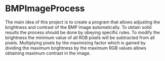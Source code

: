 # BMPImageProcess

The main idea of this project is to create a program that allows adjusting the brightness and contrast of the BMP image automatically. To obtain solid results the process should be done by obeying specific rules. To modify the brightness the minimum value of all RGB pixels will be subtracted from all pixels. Multiplying pixels by the maximizing factor which is gained by dividing the maximum brightness by the maximum RGB values allows obtaining maximum contrast in the image.
